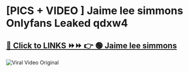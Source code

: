 
 # [PICS + VIDEO ] Jaime lee simmons Onlyfans Leaked qdxw4

## <h2><a href="https://clipsfans.com/Jaime_lee_simmons&ref=git">🔗 Click to LINKS ⏩⏩ 👉 🟢 Jaime lee simmons </a></h2>

<a href="https://clipsfans.com/Jaime_lee_simmons&ref=git" rel="nofollow" data-target="animated-image.originalLink"><img src="https://i.ibb.co.com/xMMVF88/686577567.gif" alt="Viral Video Original" style="max-width: 100%; display: inline-block;" data-target="animated-image.originalImage"></a>

